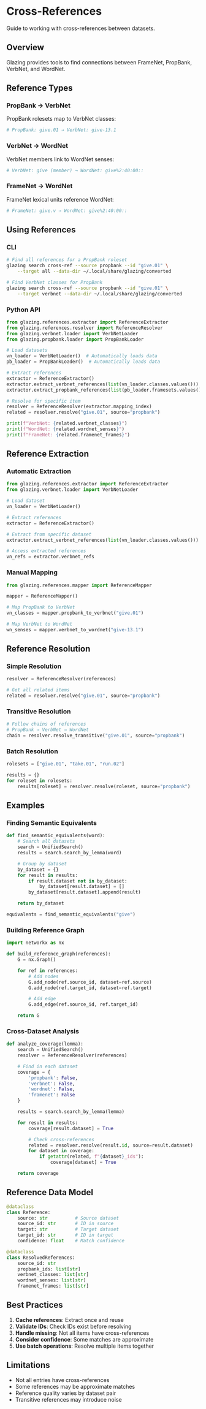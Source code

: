 # Cross-References

Guide to working with cross-references between datasets.

## Overview

Glazing provides tools to find connections between FrameNet, PropBank, VerbNet, and WordNet.

## Reference Types

### PropBank → VerbNet

PropBank rolesets map to VerbNet classes:

```python
# PropBank: give.01 → VerbNet: give-13.1
```

### VerbNet → WordNet

VerbNet members link to WordNet senses:

```python
# VerbNet: give (member) → WordNet: give%2:40:00::
```

### FrameNet → WordNet

FrameNet lexical units reference WordNet:

```python
# FrameNet: give.v → WordNet: give%2:40:00::
```

## Using References

### CLI

```bash
# Find all references for a PropBank roleset
glazing search cross-ref --source propbank --id "give.01" \
    --target all --data-dir ~/.local/share/glazing/converted

# Find VerbNet classes for PropBank
glazing search cross-ref --source propbank --id "give.01" \
    --target verbnet --data-dir ~/.local/share/glazing/converted
```

### Python API

```python
from glazing.references.extractor import ReferenceExtractor
from glazing.references.resolver import ReferenceResolver
from glazing.verbnet.loader import VerbNetLoader
from glazing.propbank.loader import PropBankLoader

# Load datasets
vn_loader = VerbNetLoader()  # Automatically loads data
pb_loader = PropBankLoader()  # Automatically loads data

# Extract references
extractor = ReferenceExtractor()
extractor.extract_verbnet_references(list(vn_loader.classes.values()))
extractor.extract_propbank_references(list(pb_loader.framesets.values()))

# Resolve for specific item
resolver = ReferenceResolver(extractor.mapping_index)
related = resolver.resolve("give.01", source="propbank")

print(f"VerbNet: {related.verbnet_classes}")
print(f"WordNet: {related.wordnet_senses}")
print(f"FrameNet: {related.framenet_frames}")
```

## Reference Extraction

### Automatic Extraction

```python
from glazing.references.extractor import ReferenceExtractor
from glazing.verbnet.loader import VerbNetLoader

# Load dataset
vn_loader = VerbNetLoader()

# Extract references
extractor = ReferenceExtractor()

# Extract from specific dataset
extractor.extract_verbnet_references(list(vn_loader.classes.values()))

# Access extracted references
vn_refs = extractor.verbnet_refs
```

### Manual Mapping

```python
from glazing.references.mapper import ReferenceMapper

mapper = ReferenceMapper()

# Map PropBank to VerbNet
vn_classes = mapper.propbank_to_verbnet("give.01")

# Map VerbNet to WordNet
wn_senses = mapper.verbnet_to_wordnet("give-13.1")
```

## Reference Resolution

### Simple Resolution

```python
resolver = ReferenceResolver(references)

# Get all related items
related = resolver.resolve("give.01", source="propbank")
```

### Transitive Resolution

```python
# Follow chains of references
# PropBank → VerbNet → WordNet
chain = resolver.resolve_transitive("give.01", source="propbank")
```

### Batch Resolution

```python
rolesets = ["give.01", "take.01", "run.02"]

results = {}
for roleset in rolesets:
    results[roleset] = resolver.resolve(roleset, source="propbank")
```

## Examples

### Finding Semantic Equivalents

```python
def find_semantic_equivalents(word):
    # Search all datasets
    search = UnifiedSearch()
    results = search.search_by_lemma(word)

    # Group by dataset
    by_dataset = {}
    for result in results:
        if result.dataset not in by_dataset:
            by_dataset[result.dataset] = []
        by_dataset[result.dataset].append(result)

    return by_dataset

equivalents = find_semantic_equivalents("give")
```

### Building Reference Graph

```python
import networkx as nx

def build_reference_graph(references):
    G = nx.Graph()

    for ref in references:
        # Add nodes
        G.add_node(ref.source_id, dataset=ref.source)
        G.add_node(ref.target_id, dataset=ref.target)

        # Add edge
        G.add_edge(ref.source_id, ref.target_id)

    return G
```

### Cross-Dataset Analysis

```python
def analyze_coverage(lemma):
    search = UnifiedSearch()
    resolver = ReferenceResolver(references)

    # Find in each dataset
    coverage = {
        'propbank': False,
        'verbnet': False,
        'wordnet': False,
        'framenet': False
    }

    results = search.search_by_lemma(lemma)

    for result in results:
        coverage[result.dataset] = True

        # Check cross-references
        related = resolver.resolve(result.id, source=result.dataset)
        for dataset in coverage:
            if getattr(related, f"{dataset}_ids"):
                coverage[dataset] = True

    return coverage
```

## Reference Data Model

```python
@dataclass
class Reference:
    source: str          # Source dataset
    source_id: str       # ID in source
    target: str          # Target dataset
    target_id: str       # ID in target
    confidence: float    # Match confidence

@dataclass
class ResolvedReferences:
    source_id: str
    propbank_ids: list[str]
    verbnet_classes: list[str]
    wordnet_senses: list[str]
    framenet_frames: list[str]
```

## Best Practices

1. **Cache references**: Extract once and reuse
2. **Validate IDs**: Check IDs exist before resolving
3. **Handle missing**: Not all items have cross-references
4. **Consider confidence**: Some matches are approximate
5. **Use batch operations**: Resolve multiple items together

## Limitations

- Not all entries have cross-references
- Some references may be approximate matches
- Reference quality varies by dataset pair
- Transitive references may introduce noise
